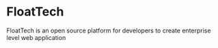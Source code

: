 # FloatTech
FloatTech is an open source platform for developers to create enterprise level web application 
